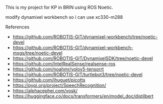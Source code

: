 This is my project for KP in BRIN using ROS Noetic.

modify dynamixel workbench so i can use xc330-m288

References

- https://github.com/ROBOTIS-GIT/dynamixel-workbench/tree/noetic-devel
- https://github.com/ROBOTIS-GIT/dynamixel-workbench-msgs/tree/noetic-devel
- https://github.com/ROBOTIS-GIT/DynamixelSDK/tree/noetic-devel
- https://github.com/IntelRealSense/realsense-ros
- https://github.com/noahmr/yolov5-tensorrt
- https://github.com/ROBOTIS-GIT/turtlebot3/tree/noetic-devel
- https://github.com/ihuguet/picotts
- https://pypi.org/project/SpeechRecognition/
- https://alphacephei.com/vosk/
- https://huggingface.co/docs/transformers/en/model_doc/distilbert
